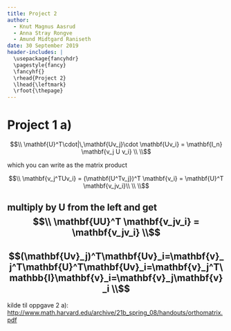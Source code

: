 ```yaml
---
title: Project 2
author:
  - Knut Magnus Aasrud
  - Anna Stray Rongve
  - Amund Midtgard Raniseth
date: 30 September 2019
header-includes: |
  \usepackage{fancyhdr}
  \pagestyle{fancy}
  \fancyhf{}
  \rhead{Project 2}
  \lhead{\leftmark}
  \rfoot{\thepage}
---
```


# Project 1 a)
$$\\
\mathbf{U}^T\cdot|\,\mathbf{Uv_j}\cdot \mathbf{Uv_i} =
\mathbf{I_n} \mathbf{v_j U v_i} \\
\\$$

which you can write as the matrix product

$$\\
\mathbf{v_j^TUv_i} = (\mathbf{U^Tv_j})^T \mathbf{v_i} = \mathbf{U}^T \mathbf{v_jv_i}\\
\\
\\$$

multiply by $\mathbf{U}$ from the left and get
$$\\
\mathbf{UU}^T \mathbf{v_jv_i} = \mathbf{v_jv_i}
\\$$
---
$$(\mathbf{Uv}_j)^T\mathbf{Uv}_i=\mathbf{v}_j^T\mathbf{U}^T\mathbf{Uv}_i=\mathbf{v}_j^T\mathbb{I}\mathbf{v}_i=\mathbf{v}_j\mathbf{v}_i
\\$$
--



kilde til oppgave 2 a): http://www.math.harvard.edu/archive/21b_spring_08/handouts/orthomatrix.pdf

